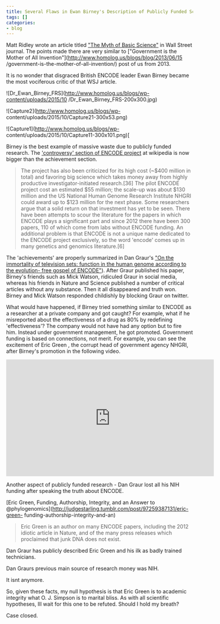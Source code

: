 ```yaml
---
title: Several Flaws in Ewan Birney's Description of Publicly Funded Science
tags: []
categories:
- blog
---
```

Matt Ridley wrote an article titled ["The Myth of Basic
Science"](http://www.wsj.com/articles/the-myth-of-basic-science-1445613954) in
Wall Street journal. The points made there are very similar to ["Government is
the Mother of All Invention"](http://www.homolog.us/blogs/blog/2013/06/15
/government-is-the-mother-of-all-invention/) post of us from 2013.
<!--more-->

It is no wonder that disgraced British ENCODE leader Ewan Birney became the
most vociferous critic of that WSJ article.

![Dr_Ewan_Birney_FRS](http://www.homolog.us/blogs/wp-content/uploads/2015/10
/Dr_Ewan_Birney_FRS-200x300.jpg)

![Capture2](http://www.homolog.us/blogs/wp-
content/uploads/2015/10/Capture21-300x53.png)

![Capture1](http://www.homolog.us/blogs/wp-
content/uploads/2015/10/Capture11-300x101.png)[

Birney is the best example of massive waste due to publicly funded research.
The ['controversy' section of ENCODE
project](https://en.wikipedia.org/wiki/ENCODE#Controversy) at wikipedia is now
bigger than the achievement section.

> The project has also been criticized for its high cost (~$400 million in
total) and favoring big science which takes money away from highly productive
investigator-initiated research.[36] The pilot ENCODE project cost an
estimated $55 million; the scale-up was about $130 million and the US National
Human Genome Research Institute NHGRI could award up to $123 million for the
next phase. Some researchers argue that a solid return on that investment has
yet to be seen. There have been attempts to scour the literature for the
papers in which ENCODE plays a significant part and since 2012 there have been
300 papers, 110 of which come from labs without ENCODE funding. An additional
problem is that ENCODE is not a unique name dedicated to the ENCODE project
exclusively, so the word 'encode' comes up in many genetics and genomics
literature.[6]

The 'achievements' are properly summarized in Dan Graur's ["On the immortality
of television sets: function in the human genome according to the evolution-
free gospel of
ENCODE"](http://gbe.oxfordjournals.org/content/early/2013/02/20/gbe.evt028)).
After Graur published his paper, Birney's friends such as Mick Watson,
ridiculed Graur in social media, whereas his friends in Nature and Science
published a number of critical articles without any substance. Then it all
disappeared and truth won. Birney and Mick Watson responded childishly by
blocking Graur on twitter.

What would have happened, if Birney tried something similar to ENCODE as a
researcher at a private company and got caught? For example, what if he
misreported about the effectiveness of a drug as 80% by redefining
'effectiveness'? The company would not have had any option but to fire him.
Instead under government management, he got promoted. Government funding is
based on connections, not merit. For example, you can see the excitement of
Eric Green , the corrupt head of government agency NHGRI, after Birney's
promotion in the following video.

<iframe width="560" height="315" src="http://www.youtube.com/embed/08pYfJDTqUw" frameborder="0"> </iframe>

Another aspect of publicly funded research - Dan Graur lost all his NIH
funding after speaking the truth about ENCODE.

[Eric Green, Funding, Authorship, Integrity, and an Answer to
@phylogenomics](http://judgestarling.tumblr.com/post/97259387131/eric-green-
funding-authorship-integrity-and-an)

> Eric Green is an author on many ENCODE papers, including the 2012 idiotic
article in Nature, and of the many press releases which proclaimed that junk
DNA does not exist.

Dan Graur has publicly described Eric Green and his ilk as badly trained
technicians.

Dan Graurs previous main source of research money was NIH.

It isnt anymore.

So, given these facts, my null hypothesis is that Eric Green is to academic
integrity what O. J. Simpson is to marital bliss. As with all scientific
hypotheses, Ill wait for this one to be refuted. Should I hold my breath?

Case closed.

